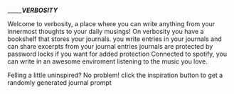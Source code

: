 ________________________VERBOSITY___________________

Welcome to verbosity, a place where you can write anything from your innermost thoughts to your daily musings!
On verbosity you have a bookshelf that stores your journals. you write entries in your journals and can share excerpts from your journal entries
journals are protected by password locks if you want for added protection
Connected to spotify, you can write in an awesome enviroment listening to the music you love.

Felling a little uninspired?
No problem! click the inspiration button to get a randomly generated journal prompt
